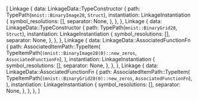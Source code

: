 [
    Linkage {
        data: LinkageData::TypeConstructor {
            path: TypePath(`mnist::BinaryImage28`, `Struct`),
            instantiation: LinkageInstantiation {
                symbol_resolutions: [],
                separator: None,
            },
        },
    },
    Linkage {
        data: LinkageData::TypeConstructor {
            path: TypePath(`mnist::BinaryGrid28`, `Struct`),
            instantiation: LinkageInstantiation {
                symbol_resolutions: [],
                separator: None,
            },
        },
    },
    Linkage {
        data: LinkageData::AssociatedFunctionFn {
            path: AssociatedItemPath::TypeItem(
                TypeItemPath(`(mnist::BinaryImage28(0)::new_zeros`, `AssociatedFunctionFn`),
            ),
            instantiation: LinkageInstantiation {
                symbol_resolutions: [],
                separator: None,
            },
        },
    },
    Linkage {
        data: LinkageData::AssociatedFunctionFn {
            path: AssociatedItemPath::TypeItem(
                TypeItemPath(`(mnist::BinaryGrid28(0)::new_zeros`, `AssociatedFunctionFn`),
            ),
            instantiation: LinkageInstantiation {
                symbol_resolutions: [],
                separator: None,
            },
        },
    },
]